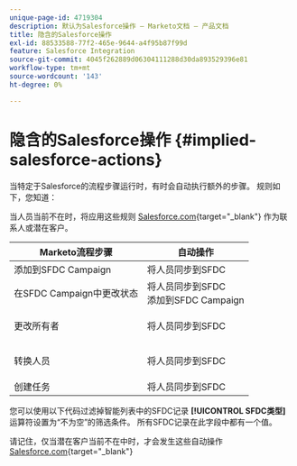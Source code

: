 ```yaml
---
unique-page-id: 4719304
description: 默认为Salesforce操作 — Marketo文档 — 产品文档
title: 隐含的Salesforce操作
exl-id: 88533588-77f2-465e-9644-a4f95b87f99d
feature: Salesforce Integration
source-git-commit: 4045f262889d06304111288d30da893529396e81
workflow-type: tm+mt
source-wordcount: '143'
ht-degree: 0%

---
```


# 隐含的Salesforce操作 {#implied-salesforce-actions}

当特定于Salesforce的流程步骤运行时，有时会自动执行额外的步骤。 规则如下，您知道：

当人员当前不在时，将应用这些规则 [Salesforce.com](https://Salesforce.com){target="_blank"} 作为联系人或潜在客户。

<table> 
 <thead> 
  <tr> 
   <th>Marketo流程步骤</th> 
   <th>自动操作</th> 
  </tr> 
 </thead> 
 <tbody> 
  <tr> 
   <td>添加到SFDC Campaign</td> 
   <td>将人员同步到SFDC</td> 
  </tr> 
  <tr> 
   <td>在SFDC Campaign中更改状态</td> 
   <td>将人员同步到SFDC<br>添加到SFDC Campaign</td> 
  </tr> 
  <tr> 
   <td>更改所有者</td> 
   <td><p>将人员同步到SFDC</p></td> 
  </tr> 
  <tr> 
   <td>转换人员</td> 
   <td><p>将人员同步到SFDC</p></td> 
  </tr> 
  <tr> 
   <td>创建任务</td> 
   <td>将人员同步到SFDC</td> 
  </tr> 
 </tbody> 
</table>

您可以使用以下代码过滤掉智能列表中的SFDC记录 **[!UICONTROL SFDC类型]** 运算符设置为“不为空”的筛选条件。 所有SFDC记录在此字段中都有一个值。

请记住，仅当潜在客户当前不在中时，才会发生这些自动操作 [Salesforce.com](https://salesforce.com){target="_blank"}
